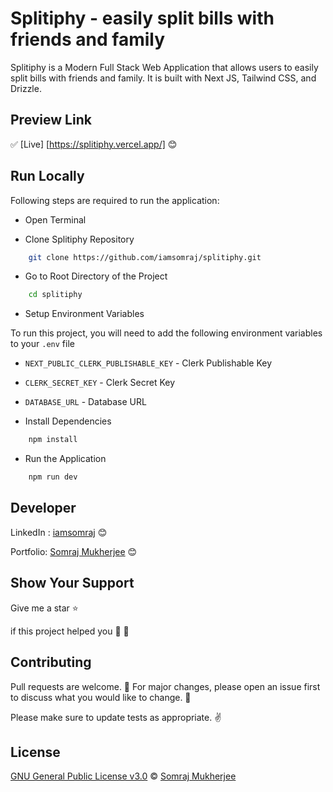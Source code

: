 # Splitiphy - easily split bills with friends and family

Splitiphy is a Modern Full Stack Web Application that allows users to easily split bills with friends and family. It is built with Next JS, Tailwind CSS, and Drizzle.

## Preview Link

✅ [Live] [https://splitiphy.vercel.app/] 😊

## Run Locally

Following steps are required to run the application:

- Open Terminal

- Clone Splitiphy Repository

```bash
    git clone https://github.com/iamsomraj/splitiphy.git
```

- Go to Root Directory of the Project

```bash
    cd splitiphy
```

- Setup Environment Variables

To run this project, you will need to add the following environment variables to your `.env` file

- `NEXT_PUBLIC_CLERK_PUBLISHABLE_KEY` - Clerk Publishable Key
- `CLERK_SECRET_KEY` - Clerk Secret Key
- `DATABASE_URL` - Database URL

- Install Dependencies

```bash
    npm install
```

- Run the Application

```bash
    npm run dev
```

## Developer

LinkedIn : [iamsomraj](https://www.linkedin.com/in/iamsomraj/) 😊

Portfolio: [Somraj Mukherjee](https://iamsomraj.github.io/) 😊

## Show Your Support

Give me a star ⭐

if this project helped you 👦 👧

## Contributing

Pull requests are welcome. 🤝 For major changes, please open an issue first to discuss what you would like to change. 🙏

Please make sure to update tests as appropriate. ✌

## License

[GNU General Public License v3.0](https://www.gnu.org/licenses/gpl-3.0.html) © [Somraj Mukherjee](2024)
